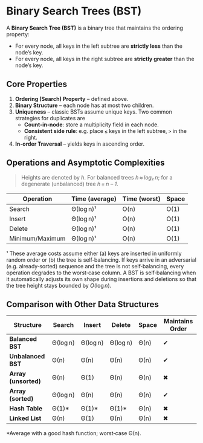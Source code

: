 # Binary Search Trees (BST)

A **Binary Search Tree (BST)** is a binary tree that maintains the ordering property:

- For every node, all keys in the left subtree are **strictly less** than the node’s key.
- For every node, all keys in the right subtree are **strictly greater** than the node’s key.

## Core Properties

1. **Ordering (Search) Property** – defined above.
2. **Binary Structure** – each node has at most two children.
3. **Uniqueness** – classic BSTs assume unique keys.  Two common strategies for duplicates are
   - **Count‑in‑node**: store a multiplicity field in each node.
   - **Consistent side rule**: e.g. place `≤` keys in the left subtree, `>` in the right.
4. **In‑order Traversal** – yields keys in ascending order.

## Operations and Asymptotic Complexities

> Heights are denoted by *h*.  For balanced trees *h ≈ log₂ n*; for a degenerate (unbalanced) tree *h = n – 1*.

| Operation      | Time (average) | Time (worst) | Space |
|----------------|----------------|--------------|-------|
| Search         | Θ(log n)¹      | O(n)         | O(1)  |
| Insert         | Θ(log n)¹      | O(n)         | O(1)  |
| Delete         | Θ(log n)¹      | O(n)         | O(1)  |
| Minimum/Maximum| Θ(log n)¹      | O(n)         | O(1)  |

¹ These average costs assume either (a) keys are inserted in uniformly random order or (b) the tree is self‑balancing. If keys arrive in an adversarial (e.g. already‑sorted) sequence and the tree is not self‑balancing, every operation degrades to the worst‑case column. A BST is self‑balancing when it automatically adjusts its own shape during insertions and deletions so that the tree height stays bounded by $O(\log n)$.

## Comparison with Other Data Structures

| Structure | Search | Insert | Delete | Space | Maintains Order |
|-----------|--------|--------|--------|-------|-----------------|
| **Balanced BST** | Θ(log n) | Θ(log n) | Θ(log n) | Θ(n) | ✔ |
| **Unbalanced BST** | Θ(n) | Θ(n) | Θ(n) | Θ(n) | ✔ |
| **Array (unsorted)** | Θ(n) | Θ(1) | Θ(n) | Θ(n) | ✖ |
| **Array (sorted)** | Θ(log n) | Θ(n) | Θ(n) | Θ(n) | ✔ |
| **Hash Table** | Θ(1)* | Θ(1)* | Θ(1)* | Θ(n) | ✖ |
| **Linked List** | Θ(n) | Θ(1) | Θ(n) | Θ(n) | ✖ |

\*Average with a good hash function; worst‑case Θ(n).
